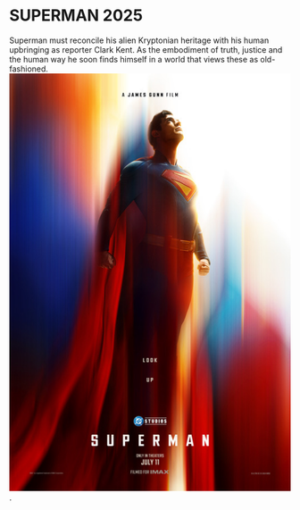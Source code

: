 # SUPERMAN 2025
Superman must reconcile his alien Kryptonian heritage with his human upbringing as reporter Clark Kent. As the embodiment of truth, justice and the human way he soon finds himself in a world that views these as old-fashioned.
 ![Image Alt](https://github.com/VincentZal/Kapsel-Andat_01/blob/e8ee0261ff38b684ace41afe7d5be528c4c23de2/superman.jpg). 
